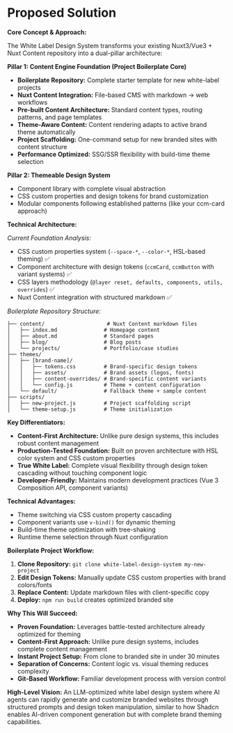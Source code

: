 # Proposed Solution

**Core Concept & Approach:**

The White Label Design System transforms your existing Nuxt3/Vue3 + Nuxt Content repository into a dual-pillar architecture:

**Pillar 1: Content Engine Foundation (Project Boilerplate Core)**
- **Boilerplate Repository:** Complete starter template for new white-label projects
- **Nuxt Content Integration:** File-based CMS with markdown → web workflows
- **Pre-built Content Architecture:** Standard content types, routing patterns, and page templates
- **Theme-Aware Content:** Content rendering adapts to active brand theme automatically
- **Project Scaffolding:** One-command setup for new branded sites with content structure
- **Performance Optimized:** SSG/SSR flexibility with build-time theme selection

**Pillar 2: Themeable Design System**
- Component library with complete visual abstraction
- CSS custom properties and design tokens for brand customization
- Modular components following established patterns (like your ccm-card approach)

**Technical Architecture:**

*Current Foundation Analysis:*
- CSS custom properties system (`--space-*`, `--color-*`, HSL-based theming) ✅
- Component architecture with design tokens (`ccmCard`, `ccmButton` with variant systems) ✅
- CSS layers methodology (`@layer reset, defaults, components, utils, overrides`) ✅
- Nuxt Content integration with structured markdown ✅

*Boilerplate Repository Structure:*
```
├── content/                    # Nuxt Content markdown files
│   ├── index.md               # Homepage content
│   ├── about.md               # Standard pages
│   ├── blog/                  # Blog posts
│   └── projects/              # Portfolio/case studies
├── themes/
│   ├── [brand-name]/
│   │   ├── tokens.css         # Brand-specific design tokens
│   │   ├── assets/            # Brand assets (logos, fonts)
│   │   ├── content-overrides/ # Brand-specific content variants
│   │   └── config.js          # Theme + content configuration
│   └── default/               # Fallback theme + sample content
├── scripts/
│   ├── new-project.js         # Project scaffolding script
│   └── theme-setup.js         # Theme initialization
```

**Key Differentiators:**
- **Content-First Architecture:** Unlike pure design systems, this includes robust content management
- **Production-Tested Foundation:** Built on proven architecture with HSL color system and CSS custom properties
- **True White Label:** Complete visual flexibility through design token cascading without touching component logic
- **Developer-Friendly:** Maintains modern development practices (Vue 3 Composition API, component variants)

**Technical Advantages:**
- Theme switching via CSS custom property cascading
- Component variants use `v-bind()` for dynamic theming
- Build-time theme optimization with tree-shaking
- Runtime theme selection through Nuxt configuration

**Boilerplate Project Workflow:**
1. **Clone Repository:** `git clone white-label-design-system my-new-project`
2. **Edit Design Tokens:** Manually update CSS custom properties with brand colors/fonts
3. **Replace Content:** Update markdown files with client-specific copy
4. **Deploy:** `npm run build` creates optimized branded site

**Why This Will Succeed:**
- **Proven Foundation:** Leverages battle-tested architecture already optimized for theming
- **Content-First Approach:** Unlike pure design systems, includes complete content management
- **Instant Project Setup:** From clone to branded site in under 30 minutes
- **Separation of Concerns:** Content logic vs. visual theming reduces complexity
- **Git-Based Workflow:** Familiar development process with version control

**High-Level Vision:** An LLM-optimized white label design system where AI agents can rapidly generate and customize branded websites through structured prompts and design token manipulation, similar to how Shadcn enables AI-driven component generation but with complete brand theming capabilities.
